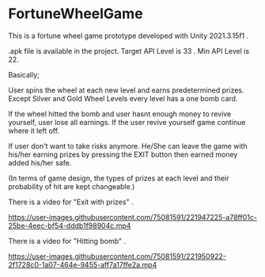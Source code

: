 # FortuneWheelGame

This is a fortune wheel game prototype developed with Unity 2021.3.15f1 .

.apk file is available in the project. Target API Level is 33 . Min API Level is 22.


   Basically;

   User spins the wheel at each new level and earns predetermined prizes.  Except Silver and Gold Wheel Levels every level has a one bomb card. 

   If the wheel hitted the bomb and user hasnt enough money to revive yourself, user lose all earnings. If the user revive yourself   game continue where it left off. 

   If user don't want to take risks anymore. He/She can leave the game with his/her earning prizes by pressing the EXIT button then earned money added his/her safe.

   (In terms of game design, the types of prizes at each level and their probability of hit are kept changeable.)
   
   
   There is a video for "Exit with prizes" .
   

https://user-images.githubusercontent.com/75081591/221947225-a78ff01c-25be-4eec-bf54-dddb1f98904c.mp4




   There is a video for "Hitting bomb" .
   
   
https://user-images.githubusercontent.com/75081591/221950922-2f1728c0-1a07-464e-9455-aff7a17ffe2a.mp4



